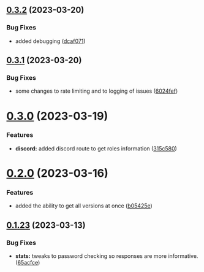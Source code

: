 ## [0.3.2](https://github.com/Torwent/wasp-api/compare/v0.3.1...v0.3.2) (2023-03-20)


### Bug Fixes

* added debugging ([dcaf071](https://github.com/Torwent/wasp-api/commit/dcaf07185d9ccc68ad528e569241f001023b8388))



## [0.3.1](https://github.com/Torwent/wasp-api/compare/v0.3.0...v0.3.1) (2023-03-20)


### Bug Fixes

* some changes to rate limiting and to logging of issues ([6024fef](https://github.com/Torwent/wasp-api/commit/6024fef1d15eb24cf70da7f23749444d7e1d96ed))



# [0.3.0](https://github.com/Torwent/wasp-api/compare/v0.2.0...v0.3.0) (2023-03-19)


### Features

* **discord:** added discord route to get roles information ([315c580](https://github.com/Torwent/wasp-api/commit/315c58025654d05571dbed5ff377904970bd727f))



# [0.2.0](https://github.com/Torwent/wasp-api/compare/v0.1.23...v0.2.0) (2023-03-16)


### Features

* added the ability to get all versions at once ([b05425e](https://github.com/Torwent/wasp-api/commit/b05425e8272080eae34258e52e61544725a3e8a8))



## [0.1.23](https://github.com/Torwent/wasp-api/compare/v0.1.22...v0.1.23) (2023-03-13)


### Bug Fixes

* **stats:** tweaks to password checking so responses are more informative. ([65acfce](https://github.com/Torwent/wasp-api/commit/65acfce517a0ce7b54f243a4ea7ffcf5b80faa57))



